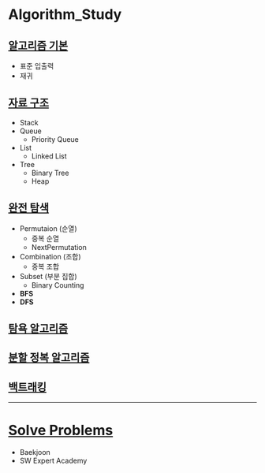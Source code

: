 # Algorithm_Study

## [알고리즘 기본](https://github.com/ljiwoo59/Algorithm_Study/tree/main/Algo_Basics)
* 표준 입출력
* 재귀

## [자료 구조](https://github.com/ljiwoo59/Algorithm_Study/tree/main/Algo_DataStructure)
* Stack
* Queue
  * Priority Queue
* List
  * Linked List 
* Tree
  * Binary Tree
  * Heap

## [완전 탐색](https://github.com/ljiwoo59/Algorithm_Study/tree/main/Algo_BruteForce)
* Permutaion (순열)
  * 중복 순열
  * NextPermutation
* Combination (조합)
  * 중복 조합
* Subset (부분 집합)
  * Binary Counting
* **BFS**
* **DFS**

## [탐욕 알고리즘](https://github.com/ljiwoo59/Algorithm_Study/tree/main/Algo_Greedy)

## [분할 정복 알고리즘](https://github.com/ljiwoo59/Algorithm_Study/tree/main/Algo_DivideConquer)

## [백트래킹](https://github.com/ljiwoo59/Algorithm_Study/tree/main/Algo_BackTracking)

---
# [Solve Problems](https://github.com/ljiwoo59/Algorithm_Java)
* Baekjoon
* SW Expert Academy

